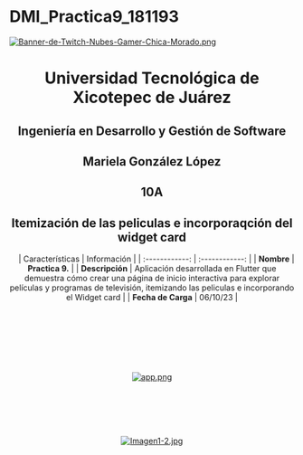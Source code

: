 # DMI_Practica9_181193

[![Banner-de-Twitch-Nubes-Gamer-Chica-Morado.png](https://i.postimg.cc/15q3LFXF/Banner-de-Twitch-Nubes-Gamer-Chica-Morado.png)](https://postimg.cc/MvzwBvyZ)

<div align="center">
  
# Universidad Tecnológica de Xicotepec de Juárez


## Ingeniería en Desarrollo y Gestión de Software
## Mariela González López
## 10A
## Itemización de las peliculas e incorporaqción del widget card

&nbsp;
&nbsp;
|  Características |  Información |
| :------------: | :------------: |
| **Nombre**  |  **Practica 9.**  |
| **Descripción**  | Aplicación desarrollada en Flutter que demuestra cómo crear una página de inicio interactiva para explorar películas y programas de televisión, itemizando las peliculas e incorporando el Widget card |
|  **Fecha de Carga** | 06/10/23  |

&nbsp;
&nbsp;

&nbsp;
&nbsp;

<br>
<br>

[![app.png](https://i.postimg.cc/NFQqFwxD/app.png)](https://postimg.cc/njSwSgg9)

<br>
<br>
<br>
<br>

[![Imagen1-2.jpg](https://i.postimg.cc/x1swjyVj/Imagen1-2.jpg)](https://postimg.cc/0zwWcSNh)
